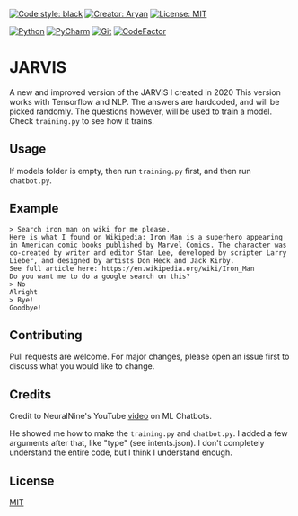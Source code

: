 [![Code style: black](https://img.shields.io/badge/code%20style-black-000000.svg)](https://github.com/psf/black)
[![Creator: Aryan](https://img.shields.io/badge/creator-Aryan-darkblue)](https://github.com/CoderAryanAnand)
[![License: MIT](https://img.shields.io/apm/l/vim-mode)](https://opensource.org/licenses/MIT)

[![Python](https://img.shields.io/badge/python-3670A0?style=for-the-badge&logo=python&logoColor=ffdd54)](https://python.org)
[![PyCharm](https://img.shields.io/badge/pycharm-143?style=for-the-badge&logo=pycharm&logoColor=black&color=black&labelColor=green)](https://www.jetbrains.com/pycharm/)
[![Git](https://img.shields.io/badge/git-%23F05033.svg?style=for-the-badge&logo=git&logoColor=white)](https://git-scm.com/)
[![CodeFactor](https://www.codefactor.io/repository/github/coderaryananand/newjarvis/badge?s=7afcffca7522ae239b08dcb1fedd61bd81913e79)](https://www.codefactor.io/repository/github/coderaryananand/newjarvis)
# JARVIS

A new and improved version of the JARVIS I created in 2020
This version works with Tensorflow and NLP. The answers are hardcoded, and will be picked randomly. The questions 
however, will be used to train a model. Check ``training.py`` to see how it trains.

## Usage

If models folder is empty, then run ``training.py`` first, and then run ``chatbot.py``.

## Example

```
> Search iron man on wiki for me please.
Here is what I found on Wikipedia: Iron Man is a superhero appearing in American comic books published by Marvel Comics. The character was co-created by writer and editor Stan Lee, developed by scripter Larry Lieber, and designed by artists Don Heck and Jack Kirby.
See full article here: https://en.wikipedia.org/wiki/Iron_Man
Do you want me to do a google search on this?
> No
Alright
> Bye!
Goodbye!
```

## Contributing
Pull requests are welcome. For major changes, please open an issue first to discuss what you would like to change.

## Credits
Credit to NeuralNine's YouTube [video](https://youtu.be/1lwddP0KUEg) on ML Chatbots.

He showed me how to make the ``training.py`` and ``chatbot.py``. I added a few arguments after that,
like "type" (see intents.json). I don't completely understand the entire code, but I think
I understand enough.

## License
[MIT](https://choosealicense.com/licenses/mit/)